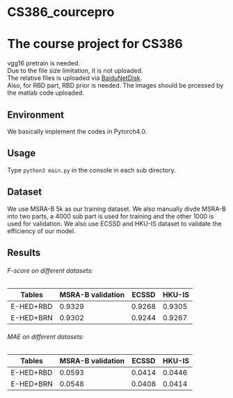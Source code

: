 # CS386_courcepro
The course project for CS386
==================================
vgg16 pretrain is needed.\
Due to the file size limitation, it is not uploaded.\
The relative files is uploaded via [BaiduNetDisk](https://pan.baidu.com/s/19BsSV-ah9nwPhVkXwDlpAg).\
Also, for RBD part, RBD prior is needed. The images should be prcessed by the matlab code uploaded.

Environment
----------------
We basically implement the codes in Pytorch4.0.

Usage
----------------
Type `python3 main.py` in the console in each sub directory.

Dataset
----------------
We use MSRA-B 5k as our training dataset. We also manually divde MSRA-B into two parts, a 4000 sub part is used for training and the other 1000 is used for validation.
We also use ECSSD and HKU-IS dataset to validate the efficiency of our model.

Results
----------------
###### F-score on different datasets:
Tables        | MSRA-B validation | ECSSD  | HKU-IS |
------------- |-------------------| -----  | -------|
 E-HED+RBD    |     0.9329        | 0.9268 | 0.9305 |
 E-HED+BRN    |     0.9302        | 0.9244 | 0.9267 |
###### MAE on different datasets:
Tables        | MSRA-B validation | ECSSD | HKU-IS |
------------- |:------------------| ----- | -------|
 E-HED+RBD    |       0.0593      |0.0414 | 0.0446 |
 E-HED+BRN    |       0.0548      |0.0408 | 0.0414 |
